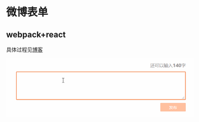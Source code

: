微博表单   
=====    
webpack+react   
----    
具体过程见[博客](http://blog.csdn.net/heyue_99/article/details/69083106)   
    
![](https://github.com/heyue-99/weibo-form/blob/master/weibo-form.gif)
